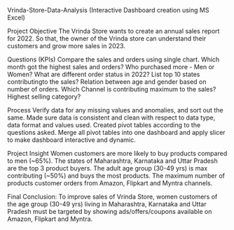 Vrinda-Store-Data-Analysis (Interactive Dashboard creation using MS Excel)  
  
Project Objective
The Vrinda Store wants to create an annual sales report for 2022. So that, the owner of the Vrinda store 
can understand their customers and grow more sales in 2023.

Questions (KPIs)
Compare the sales and orders using single chart.
Which month got the highest sales and orders?
Who purchased more - Men or Women?
What are different order status in 2022?
List top 10 states contributingto the sales?
Relation between age and gender based on number of orders.
Which Channel is contributing maximum to the sales?
Highest selling category?

Process
Verify data for any missing values and anomalies, and sort out the same.
Made sure data is consistent and clean with respect to data type, data format and values used.
Created pivot tables according to the questions asked.
Merge all pivot tables into one dashboard and apply slicer to make dashboard interactive and dynamic.

Project Insight
Women customers are more likely to buy products compared to men (~65%).
The states of Maharashtra, Karnataka and Uttar Pradesh are the top 3 product buyers.
The adult age group (30-49 yrs) is max contributing (~50%) and buys the most products.
The maximum number of products customer orders from Amazon, Flipkart and Myntra channels.

Final Conclusion:
To improve sales of Vrinda Store, women customers of the age group (30-49 yrs) living in Maharashtra, Karnataka
and Uttar Pradesh must be targeted by showing ads/offers/coupons available on Amazon, Flipkart and Myntra.
